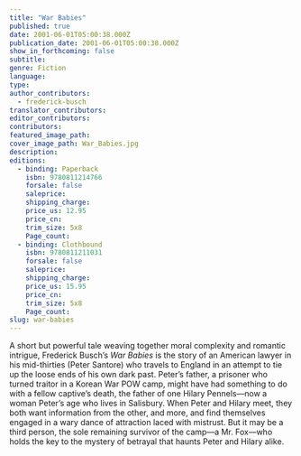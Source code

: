 ```yaml
---
title: "War Babies"
published: true
date: 2001-06-01T05:00:38.000Z
publication_date: 2001-06-01T05:00:38.000Z
show_in_forthcoming: false
subtitle:
genre: Fiction
language:
type:
author_contributors:
  - frederick-busch
translator_contributors:
editor_contributors:
contributors:
featured_image_path:
cover_image_path: War_Babies.jpg
description:
editions:
  - binding: Paperback
    isbn: 9780811214766
    forsale: false
    saleprice:
    shipping_charge:
    price_us: 12.95
    price_cn:
    trim_size: 5x8
    Page_count:
  - binding: Clothbound
    isbn: 9780811211031
    forsale: false
    saleprice:
    shipping_charge:
    price_us: 15.95
    price_cn:
    trim_size: 5x8
    Page_count:
slug: war-babies
---
```


A short but powerful tale weaving together moral complexity and romantic intrigue, Frederick Busch’s _War Babies_ is the story of an American lawyer in his mid-thirties (Peter Santore) who travels to England in an attempt to tie up the loose ends of his own dark past. Peter’s father, a prisoner who turned traitor in a Korean War POW camp, might have had something to do with a fellow captive’s death, the father of one Hilary Pennels––now a woman Peter’s age who lives in Salisbury. When Peter and Hilary meet, they both want information from the other, and more, and find themselves engaged in a wary dance of attraction laced with mistrust. But it may be a third person, the sole remaining survivor of the camp––a Mr. Fox––who holds the key to the mystery of betrayal that haunts Peter and Hilary alike.

